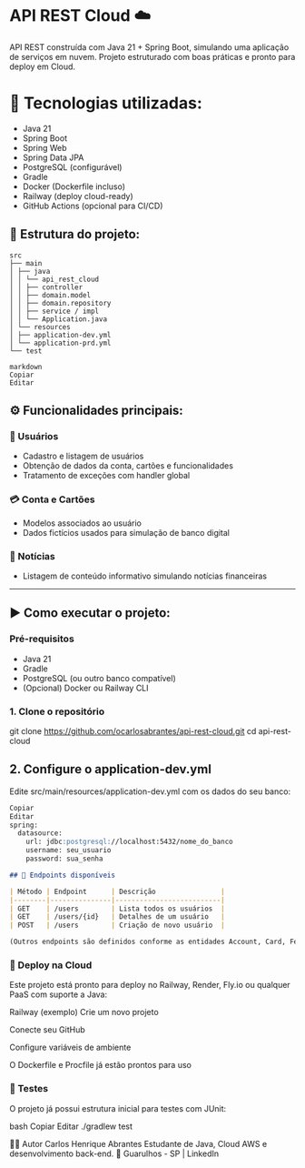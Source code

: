 # API REST Cloud ☁️

API REST construída com Java 21 + Spring Boot, simulando uma aplicação de serviços em nuvem. Projeto estruturado com boas práticas e pronto para deploy em Cloud.

# 🔧 Tecnologias utilizadas:

- Java 21
- Spring Boot
- Spring Web
- Spring Data JPA
- PostgreSQL (configurável)
- Gradle
- Docker (Dockerfile incluso)
- Railway (deploy cloud-ready)
- GitHub Actions (opcional para CI/CD)

## 📁 Estrutura do projeto:

```text
src
├── main
│ ├── java
│ │ └── api_rest_cloud
│ │ ├── controller
│ │ ├── domain.model
│ │ ├── domain.repository
│ │ ├── service / impl
│ │ └── Application.java
│ └── resources
│ ├── application-dev.yml
│ └── application-prd.yml
└── test

markdown
Copiar
Editar

```
## ⚙️ Funcionalidades principais:

### 👤 Usuários
- Cadastro e listagem de usuários
- Obtenção de dados da conta, cartões e funcionalidades
- Tratamento de exceções com handler global

### 💳 Conta e Cartões
- Modelos associados ao usuário
- Dados fictícios usados para simulação de banco digital

### 📰 Notícias
- Listagem de conteúdo informativo simulando notícias financeiras

---

## ▶️ Como executar o projeto:

### Pré-requisitos
- Java 21
- Gradle
- PostgreSQL (ou outro banco compatível)
- (Opcional) Docker ou Railway CLI

### 1. Clone o repositório

git clone https://github.com/ocarlosabrantes/api-rest-cloud.git
cd api-rest-cloud

## 2. Configure o application-dev.yml

Edite src/main/resources/application-dev.yml com os dados do seu banco:

```markdown
Copiar
Editar
spring:
  datasource:
    url: jdbc:postgresql://localhost:5432/nome_do_banco
    username: seu_usuario
    password: sua_senha

```


```markdown
## 🔌 Endpoints disponíveis

| Método | Endpoint      | Descrição                |
|--------|---------------|--------------------------|
| GET    | /users        | Lista todos os usuários  |
| GET    | /users/{id}   | Detalhes de um usuário   |
| POST   | /users        | Criação de novo usuário  |

(Outros endpoints são definidos conforme as entidades Account, Card, Feature, etc.)

````

 ### 🚀 Deploy na Cloud
Este projeto está pronto para deploy no Railway, Render, Fly.io ou qualquer PaaS com suporte a Java:

Railway (exemplo)
Crie um novo projeto

Conecte seu GitHub

Configure variáveis de ambiente

O Dockerfile e Procfile já estão prontos para uso

### 🧪 Testes
O projeto já possui estrutura inicial para testes com JUnit:

bash
Copiar
Editar
./gradlew test

👨‍💻 Autor
Carlos Henrique Abrantes
Estudante de Java, Cloud AWS e desenvolvimento back-end.
📍 Guarulhos - SP | LinkedIn
